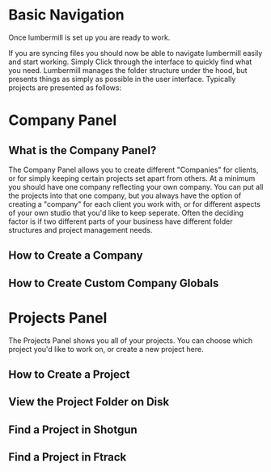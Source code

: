 # Basic Navigation

Once lumbermill is set up you are ready to work.  

If you are syncing files you should now be able to navigate lumbermill easily and start working.  Simply Click through
the interface to quickly find what you need.  Lumbermill manages the folder structure under the hood, but presents things 
as simply as possible in the user interface.  Typically projects are presented as follows:

# Company Panel

## What is the Company Panel?
The Company Panel allows you to create different "Companies" for clients, or for simply keeping certain projects set apart from others.
At a minimum you should have one company reflecting your own company. You can put all the projects into that one company, but you always
have the option of creating a "company" for each client you work with, or for different aspects of your own studio that you'd like 
to keep seperate.  Often the deciding factor is if two different parts of your business have different folder structures
and project management needs.  

## How to Create a Company

## How to Create Custom Company Globals

# Projects Panel

The Projects Panel shows you all of your projects.  You can choose which project you'd like to work on, or create a new project here.

## How to Create a Project

## View the Project Folder on Disk

## Find a Project in Shotgun

## Find a Project in Ftrack
